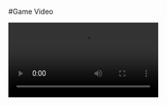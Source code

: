 #Game Video

![Game Video](https://github.com/Ahmet-Burak-Gul/Flappy-Bird/blob/main/%C4%B0nGaneVideoandImage/Flappy-Bird.mp4)
